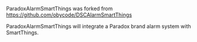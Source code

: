 ParadoxAlarmSmartThings was forked from https://github.com/obycode/DSCAlarmSmartThings

ParadoxAlarmSmartThings will integrate a Paradox brand alarm system with SmartThings.
